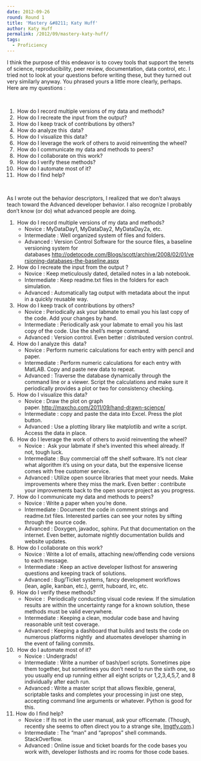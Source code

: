 ```yaml
---
date: 2012-09-26
round: Round 1
title: 'Mastery &#8211; Katy Huff'
author: Katy Huff
permalink: /2012/09/mastery-katy-huff/
tags:
  - Proficiency
---
```

I think the purpose of this endeavor is to covey tools that support the tenets of science, reproducibility, peer review, documentation, data control, etc. I tried not to look at your questions before writing these, but they turned out very similarly anyway. You phrased yours a little more clearly, perhaps. Here are my questions :

&nbsp;

1.   How do I record multiple versions of my data and methods?
2.   How do I recreate the input from the output?
3.   How do I keep track of contributions by others?
4.   How do analyze this  data?
5.   How do I visualize this data?
6.   How do I leverage the work of others to avoid reinventing the wheel?
7.   How do I communicate my data and methods to peers?
8.   How do I collaborate on this work?
9.   How do I verify these methods?
10.  How do I automate most of it?
11.  How do I find help?

&nbsp;

As I wrote out the behavior descriptors, I realized that we don&#8217;t always teach toward the Advanced developer behavior. I also recognize I probably don&#8217;t know (or do) what advanced people are doing.

1.   How do I record multiple versions of my data and methods? 
    *   Novice : MyDataDay1, MyDataDay2, MyDataDay2a, etc.
    *   Intermediate : Well organized system of files and folders.
    *   Advanced : Version Control Software for the source files, a baseline versioning system for databases <http://odetocode.com/Blogs/scott/archive/2008/02/01/versioning-databases-the-baseline.aspx>
2.   How do I recreate the input from the output ? 
    *   Novice : Keep meticulously dated, detailed notes in a lab notebook.
    *   Intermediate : Keep readme.txt files in the folders for each simulation.
    *   Advanced : Automatically tag output with metadata about the input in a quickly reusable way.
3.   How do I keep track of contributions by others? 
    *   Novice : Periodically ask your labmate to email you his last copy of the code. Add your changes by hand.
    *   Intermediate : Periodically ask your labmate to email you his last copy of the code. Use the shell&#8217;s merge command.
    *   Advanced : Version control. Even better : distributed version control.
4.   How do I analyze this  data? 
    *   Novice : Perform numeric calculations for each entry with pencil and paper.
    *   Intermediate : Perform numeric calculations for each entry with MatLAB. Copy and paste new data to repeat.
    *   Advanced : Traverse the database dynamically through the command line or a viewer. Script the calculations and make sure it periodically provides a plot or two for consistency checking.
5.   How do I visualize this data? 
    *   Novice : Draw the plot on graph paper. <http://maxcho.com/2011/09/hand-drawn-science/>
    *   Intermediate : copy and paste the data into Excel. Press the plot button.
    *   Advanced : Use a plotting library like matplotlib and write a script. Access the data in place.
6.   How do I leverage the work of others to avoid reinventing the wheel? 
    *   Novice :  Ask your labmate if she&#8217;s invented this wheel already. If not, tough luck.
    *   Intermediate : Buy commercial off the shelf software. It&#8217;s not clear what algorithm it&#8217;s using on your data, but the expensive license comes with free customer service.
    *   Advanced : Utilize open source libraries that meet your needs. Make improvements where they miss the mark. Even better : contribute your improvements back to the open source project as you progress.
7.   How do I communicate my data and methods to peers? 
    *   Novice : Write a paper when you&#8217;re done.
    *   Intermediate : Document the code in comment strings and readme.txt files. Interested parties can see your notes by sifting through the source code.
    *   Advanced : Doxygen, javadoc, sphinx. Put that documentation on the internet. Even better, automate nightly documentation builds and website updates.
8.   How do I collaborate on this work? 
    *   Novice : Write a lot of emails, attaching new/offending code versions to each message.
    *   Intermediate : Keep an active developer listhost for answering questions and keeping track of solutions.
    *   Advanced : Bug/Ticket systems, fancy development workflows (lean, agile, kanban, etc.), gerrit, huboard, irc, etc.
9.   How do I verify these methods? 
    *   Novice :  Periodically conducting visual code review. If the simulation results are within the uncertainty range for a known solution, these methods must be valid everywhere.
    *   Intermediate : Keeping a clean, modular code base and having reasonable unit test coverage.
    *   Advanced : Keeping a dashboard that builds and tests the code on numerous platforms nightly  and atuomates developer shaming in the event of failing commits.
10.  How do I automate most of it? 
    *   Novice : Undergrads!
    *   Intermediate : Write a number of bash/perl scripts. Sometimes pipe them together, but sometimes you don&#8217;t need to run the sixth one, so you usually end up running either all eight scripts or 1,2,3,4,5,7, and 8 individually after each run.
    *   Advanced : Write a master script that allows flexible, general, scriptable tasks and completes your processing in just one step, accepting command line arguments or whatever. Python is good for this.
11. How do I find help? 
    *   Novice : If its not in the user manual, ask your officemate. (Though, recently she seems to often direct you to a strange site, [lmgtfy.com][1].)
    *   Intermediate : The &#8220;man&#8221; and &#8220;apropos&#8221; shell commands. StackOverflow.
    *   Advanced : Online issue and ticket boards for the code bases you work with, developer listhosts and irc rooms for those code bases.

 [1]: http://lmgtfy.com/
